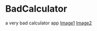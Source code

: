 # BadCalculator
a very bad calculator app
[Image1](https://github.com/PixelHole/BadCalculator/blob/master/images/bandicam%202025-08-13%2016-00-39-069.jpg)
[Image2](https://github.com/PixelHole/BadCalculator/blob/master/images/bandicam%202025-08-13%2016-01-16-959.jpg)

